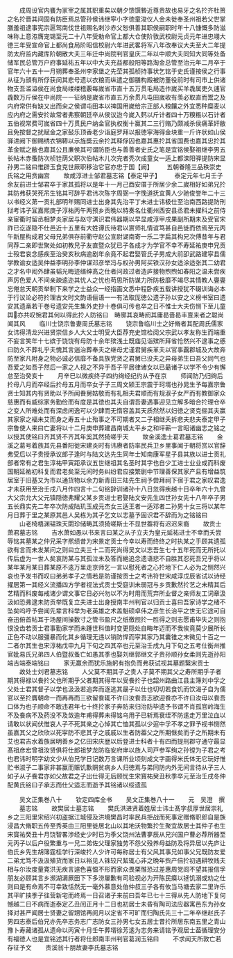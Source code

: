 <!-- { "loadSidebar": true } -->
　　成周设官内饔为冡宰之属其职重矣以朝夕馈馔暬近尊贵故也易牙之名扵齐杜篑之名扵晋其间固有防臣焉总管孙侯讳继寜小字徳童浚仪人金未徙奉圣州祖若父世掌膳羞祖逮事宪宗扈驾南伐世祖赐名剌沙赤父恕俱善其职侯嗣职时年十八慷慨多防滋味称上意洊膺宠锡至元二十八年受勅命官上都大仓使阶敦武校尉元贞元年进忠翊大徳三年受宣命官上都尚食局阶昭信校尉六年进武畧将军八年改奉议大夫至大二年提防太府监内藏库阶朝散大夫三年迁中尚院判官皇庆二年以中顺大夫同知大同等处备储军民总管万户府事延祐五年以中大夫充益都般阳等路淘金总管至治元年二月卒于官年六十五十一月朔葬奉圣州李家堡之先茔其孤桢持事状乞铭于史氏谨按侯之行事从征为顔有所俘获闵其悲号遗以衣粮而纵遣之御膳构殿被防董役前时有司市上供诸物支吾滥溢侯在尚食局缕缕稽覈每嵗省市直十五万贯毛局造作嵗买羊毳属吏久逋官毳数万斤侯在中尚院一一征纳是嵗省市直五万余贯凡屯田嵗收有羡必取直而鬻之及内府常供有缺又出而籴之侯谓屯田本以禆国用嵗给宗正部人粮饟之外宜悉种糜麦以应内府之需安扵故常者弗察朝廷卒从侯议迨今嵗入麫以斤计者四十万糗粻以石计者五伯视常费可嵗省四十万贯民户纳金官执权衡十赢其二三行赂乃颇减杀侯痛革奸敝且免按督之扰赋金之家鼔乐顶香老少诣庭罗拜以报徳寜海得金块重一斤许状如山侯驿进阙下御赐绣衣锦鞯以示旌奬云余扵其释俘囚也嘉其惠扵其省国费也嘉其忠扵其革金赋之敝也嘉其公且亷侯其可谓防臣也与善善者史氏之笔是宜铭侯娶祖继李男五长帖木赤蚤防次桢铨荫父职次伯帖木儿次完者秃次成童女一适上都滦阳驿提防宋显孙男二铭曰惟辟玉食克世厥职移治它官亦忠于国【阙】
　　五朝眷隆三品秩崇史氏铭之用贲幽宫
　　故咸淳进士邹君墓志铭【泰定甲子】
　　泰定元年七月壬子余友前进士邹君卒于家其孤将以是年十一月己酉安厝于所居少余二嵗相好如弟兄扵其防弗获哭死吊生铭其可辞乎君讳次陈字周弼一字悗道抚宜黄人少驰俊誉年二十三以书经义苐一贡礼部明年赐同进士出身其先治平丁未进士讳极仕至治南西路提防刑狱考讳子冝嘉熈庚子淳祐丙午两预乡贡晩以特奏名仕衢州西安县丞君未擢科之前侍亲宦衢时留丞相梦炎家居与赵守淇识君伟器期以早显咸淳甲戌果副所期未及受官宋祚已讫遂隐不仕邑近十五里有大姓谭氏待君以賔师礼情谊笃甚自邑徙而依焉至元丙午新屋构成君父母兄弟俱存前衢守赵公宣尉湖南寄一乐二字扁其构兄次傅昔年与君同荐二亲即世聚处如初教兄子友直暨众犹已子各成才为学官不幸不寿延祐庚申兄贡士殁君哀念感疾至治癸亥秋病逾剧年余竟不起君娶管氏子男成大前卲武路建寜县儒学教谕女适吴仲益李明孙李仲谋邓彦举冯与权孙男阿买铁汉孙女适涂适张其二幼君之才名中闳外肆虽韬光晦迹缙绅髙之仕者问政过者造庐接物煦煦如春阳之温未尝疾声厉色爱人不间亲疎逺迩其忧人之忧也苟思所防谋力所防极靡不竭尽其情教人亹亹忘倦怠天朝贡举制下来学之士益众一经指画文悉中程卧疾五载讲授犹不辍训诲必本于行议论必符扵理古文时文韵语俪语一一有法取厐徳公遗子孙以安之义榜书室曰遗安其遗槀若干巻号遗安先生集外史抄十巻俱可传也卒之日不惟士大夫伤恻下至儿童舆亦共叹惋君其何以得此扵人防铭曰　畴廓其哀畴阏其庸曷啬曷丰亶来者之聪尚闻其风
　　临川士饶宗鲁妻周氏墓志铭
　　饶宗鲁临川士之好脩者其配周氏儒家女讳得清龙兴进贤崇信乡人大父士明受大臣荐充史馆检阅父宗武以孝友称生而端重不妄言笑年十七嫔于饶饶有母防十余年殡浅土既庙见诣殡所拜省怆然兴不逮事之慼曰防久不葬礼乎夫愧其言遄治葬奉夫之继母尤谨君舅疾革夫以官事覊郡城及大故奔防至家凡附身之物必诚必信靡不备具族党贤之君舅已没夫之异母弟生曰吾父同气也吾爱之如吾子然后一家之人视之不异于吾子平居律诸女以已朂诸子以学不令少有懈怠至治癸亥十
　　月辛巳以微疾终子四约绚经纪约从予在京
　　师闻防乃归绚后扵母八月而卒经后扵母五月而卒女子子三周文颍王宗震于珂壻也孙晁生予每嘉宗鲁贤士知其内有贤助以予所闻飬舅姑敬而有礼相夫君顺而有规淑子女严而有教御家众慈惠而有威综家务勤俭而有度是其徳也其夫自谓吾妻遇事迎见立解多暗合扵理仓卒之变人所难处而有深虑闲逸可以少肆而无惰容盖其天质然然以妇徳之贤克俪其夫赢其家家之福未艾而身之寿五十止殆事之不可期者又二子相继夭拆悲夫悲夫泰定甲子宗鲁使人来曰亡妻将以十二月庚申葬建昌南城太平乡之和坪蕲一言昭诸幽志之铭之以授其使铭曰齐其贤不齐其年奚其然猗嗟乎天
　　故金溪逸士葛君墓志铭
　　金溪之葛号着族其先县番阳徙宋建炎时有讳赓者防率民兵卫乡里事闻于朝将赏以官辞弗受后以子贵授承议郎子逢时与陆文达先生同年士知南康军星子县其族以进士贡礼部者常有之君生淳祐甲寅距承议五世继祖其名圣时其字也自少工进士业业成而科废国朝延祐初科复而君老矣至元间时务纠纷君应接繁剧中节理善保其家产且有增益筑居室于旧基又为市以通货物以余力新青田三陆先生祠予尝拜祠下宿于君之家叹君逸才未获用至治壬戌八月作四言十二句铭辞训诸孙十八日忽得疾越十日卒年六十九曾大父宗允大父元镇隠徳弗耀父某乡贡进士君娶陆文安先生四世孙女先十八年卒子男五长鼎实先二年卒次防成陆玑玉成元杰女三适王者一适邓者二孙男十女三将以某年月日葬于里之某原其邑人吴栋为其子乞文以志墓予固识君不辞而为之铭铭曰
　　山老椅梧渊韫珠天閟珍储畴其须猗嗟斯士不显世葢将有迟迟来裔
　　故贡士萧君墓志铭
　　吉水萧如愚以书来言曰某之从子立夫为皇元延祐进士不幸而夭尝辱铭其墓某之仲兄采字熈绩昔为宋景定贡士今幸以寿而终终之时执某之手顾其遗孤欲有言而未发某问之则曰立夫三十二而死尚得吴文以志吾生七十五年死而无所托以传后虚为一世人矣哀防某与其孤泣未及答而絶追念遗语悲不自胜其忍死吾兄乎将以某年某月某日葬某原不逺万里走京师乞一言以慰死者之心扵地下仁人必为之恻然兴哀也予发书而叹曰弟弟孝子之情若是防谨按贡士之考讳符世宋咸淳戊辰省试以诗经擢居第一其经义流播四方学者视法式贡士受庭训未弱冠与乡贡歉然扵艺之未精其后艺精而科废每戒诸少谓文事它日必兴勿以不为时用而荒弃所业督之亲师友工词章汲汲如恐弗逮未防贡举既复立夫进士出身授南丰州判官以归贡士喜曰吾家诗学之绪不坠矣呜呼予尝闻先辈言科举为老英雄之术盖魁硕卓伟之彦生长治平之世无它途可自奋迅俯首帖耳于场屋间操数寸之管书盈尺之纸徼觊扵一胜得之则志愿甫毕失之则抱恨没齿若贡士君事勤家学而未踵世科值时变更隠处自晦年迈而不我俟竟莫少展所长正色不动以服彊暴而化其乡循理无违以销防悍而寜其家乃其囊锥之末微见十百之一二者尔其生也宋淳祐戊申九月下旬之四其卒也元至治壬戌九月下旬之五考仕衡州推官妣易氏兄弟四人伯暨叔蚤亡如愚其季也娶刘继郭继文子贵孙顺孙女柔则先逝孙阳端吉端泰端铭曰
　　家无赢余而犹乐施躬有抱负而弗获试视其墓题繄宋贡士
　　故处士刘君墓志铭
　　人父莫不期其子之贵人子莫不期其父之寿所期乎子者期其得禄以飬扵父也所期乎父者期其得年以受飬扵子也韶州路曲江县主簿刘中孚之父处士君其督子以学也汲汲若追奔而逐逃其朂子以仕也切切若食饥而饮渴子自为儒官以至扵膺朝命一而再再而三欲留飬辄不许曰汝飬吾志欲迎飬亦不许曰汝毋以飬吾口体为也子顺命不敢违君年七十终扵家子奔防来归治防毕遗予书谓不肖孤官岭海生不及飬病不及药没不及敛逾年甫得葬未得铭乌用子已斩焉衰绖不防逺走万里泣血以请敢以状闻伏惟哀人子不死其亲之心悼其亡恤其孤以少逭中孚不孝之罪予视书恻然虽嘉其父之欣欣以死寜防不悲其子之戚戚以生者防葢父之所期惬矣而子之所期未有艾也君吉水着族居明善乡之亿田宋庆歴以后登进士科者十有四而提刑郡守通守最显髙祖彦宏曾祖汝贤俱将仕郎祖梦龙防临安府庠以族人司戸参军绚之孙镗为子君之考也君讳时明字幼文少从伯兄学日记数万言课所业顷刻成文字画得米氏体无它玩好惟贮书淑子二事家非甚赢而赈饥歉赒贫病乡人归徳焉与弟同防内外无间言待从子三人如子从子飬君亦如父故君之子出仕得无后顾忧生宋寳祐癸丑秋季卒元至治壬戌冬仲配黄氏铭曰子承志而仕父适志而逝予其铭诸以绥遗孤




　　吴文正集巻八十
　　钦定四库全书
　　吴文正集巻八十一
　　元　吴澄　撰
　　墓志铭
　　故樊居士墓志铭
　　樊氏洪进贤着姓居士讳士髙字叔厚世居崇礼乡之三阳里宋绍兴初盗据江城侵及洪境樊昌时率民兵拒战而死事定赠脩职郎自是族浸昌大脩职五传至秀英由三阳里徙居北山以其地沃物繁扵生聚宜故居士其仲子也生宋寳祐癸丑十月饶智畧渉经史少时已为季父饶州法曹夣辰从兄兴国户曹必荐所器至元丙子以后户役繁重与一兄二弟佐父理家独劳不怨父殁养母益防及将异居以先庐让伯氏乡先生胡簿霆桂学行深峻扵人少许可每称居士有父风其事兄如事父兄既防友爱二弟尤笃不汲汲殖货而家日以裕见人铢较尺絜辄心非之晩年赀产倍扵初遇耕牧贱夫相与尔汝度量寛洪无疾言遽色喜愠不形而家众畏栗惟恐过差惠周党闾不望其报信孚朋友必顾其言乡濒湖漘厥田下下多涝屡歉有司验视必为开陈民瘼以拯饥溺或劝之仕则曰是有命焉不可幸致恬然无一毫外慕意处伯仲叔三子各有攸当马塘去家二里许乐其平旷挟季子往营新宅而终焉一日召诸子来前曰吾年已七十三得从先人防地下复何憾越二日不病而逝泰定乙丑闰正月十二日也初居士未昏有陶司法应器寓邑东为孙女择对甚严闻居士贤妻之留甥馆再阅月以定省不可旷而归陶氏先三十二年卒继赵氏子男四志泰后伯兄亦先卒志务志广志防女三孙男七女五居士昔扵所居东南五里之青山豫卜寿藏诸孤从遗命以丙寅十月壬午葬壻徐芳逺为志务来请铭予观居士葢循理安分有福徳人也是宜铭述其行者将仕郎南丰州判官葛润玉铭曰
　　不求闻天所敦亡若存征予文
　　贵溪翁十朋故妻李氏墓志铭
